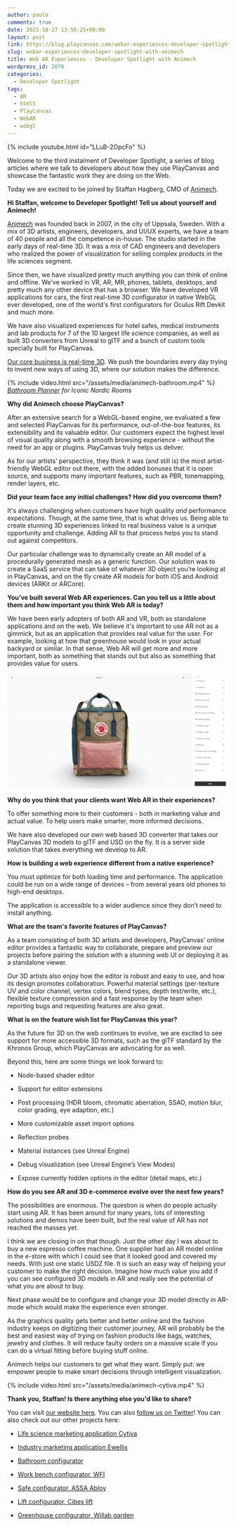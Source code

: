 ```yaml
---
author: paulo
comments: true
date: 2022-10-27 13:56:25+00:00
layout: post
link: https://blog.playcanvas.com/webar-experiences-developer-spotlight-with-animech/
slug: webar-experiences-developer-spotlight-with-animech
title: Web AR Experiences - Developer Spotlight with Animech
wordpress_id: 2878
categories:
  - Developer Spotlight
tags:
  - AR
  - html5
  - PlayCanvas
  - WebAR
  - webgl
---
```


{% include youtube.html id="LLuB-2OpcFo" %}

Welcome to the third instalment of Developer Spotlight, a series of blog articles where we talk to developers about how they use PlayCanvas and showcase the fantastic work they are doing on the Web.

Today we are excited to be joined by Staffan Hagberg, CMO of [Animech](https://animech.com/en/).

**Hi Staffan, welcome to Developer Spotlight! Tell us about yourself and Animech!**

[Animech](https://www.animech.com/en/) was founded back in 2007, in the city of Uppsala, Sweden. With a mix of 3D artists, engineers, developers, and UI/UX experts, we have a team of 40 people and all the competence in-house. The studio started in the early days of real-time 3D. It was a mix of CAD engineers and developers who realized the power of visualization for selling complex products in the life sciences segment.

Since then, we have visualized pretty much anything you can think of online and offline. We’ve worked in VR, AR, MR, phones, tablets, desktops, and pretty much any other device that has a browser. We have developed VR applications for cars, the first real-time 3D configurator in native WebGL ever developed, one of the world's first configurators for Oculus Rift Devkit and much more.

We have also visualized experiences for hotel safes, medical instruments and lab products for 7 of the 10 largest life science companies, as well as built 3D converters from Unreal to glTF and a bunch of custom tools specially built for PlayCanvas.

[Our core business is real-time 3D](https://www.animech.com/en/articles/3d-rendering-in-realtime). We push the boundaries every day trying to invent new ways of using 3D, where our solution makes the difference.

{% include video.html src="/assets/media/animech-bathroom.mp4" %}
_[Bathroom Planner](https://www.inr.se/planera-badrum/planera-badrum-verktyg-3d/) for Iconic Nordic Rooms_

**Why did Animech choose PlayCanvas?**

After an extensive search for a WebGL-based engine, we evaluated a few and selected PlayCanvas for its performance, out-of-the-box features, its extensibility and its valuable editor. Our customers expect the highest level of visual quality along with a smooth browsing experience - without the need for an app or plugins. PlayCanvas truly helps us deliver.

As for our artists’ perspective, they think it was (and still is) the most artist-friendly WebGL editor out there, with the added bonuses that it is open source, and supports many important features, such as PBR, tonemapping, render layers, etc.

**Did your team face any initial challenges? How did you overcome them?**

It's always challenging when customers have high quality _and_ performance expectations. Though, at the same time, that is what drives us. Being able to create stunning 3D experiences linked to real business value is a unique opportunity and challenge. Adding AR to that process helps you to stand out against competitors.

Our particular challenge was to dynamically create an AR model of a procedurally generated mesh as a generic function. Our solution was to create a SaaS service that can take of whatever 3D object you’re looking at in PlayCanvas, and on the fly create AR models for both iOS and Android devices (ARKit or ARCore).

**You’ve built several Web AR experiences. Can you tell us a little about them and how important you think Web AR is today?**

We have been early adopters of both AR and VR, both as standalone applications and on the web. We believe it's important to use AR not as a gimmick, but as an application that provides real value for the user. For example, looking at how that greenhouse would look in your actual backyard or similar. In that sense, Web AR will get more and more important, both as something that stands out but also as something that provides value for users.

[![](/assets/media/developer-spotlight-animech-fjallraven.jpg)](/assets/media/developer-spotlight-animech-fjallraven.jpg)

**Why do you think that your clients want Web AR in their experiences?**

To offer something more to their customers - both in marketing value and actual value. To help users make smarter, more informed decisions.

We have also developed our own web based 3D converter that takes our PlayCanvas 3D models to glTF and USD on the fly. It is a server side solution that takes everything we develop to AR.

**How is building a web experience different from a native experience?**

You must optimize for both loading time and performance. The application could be run on a wide range of devices – from several years old phones to high-end desktops.

The application is accessible to a wider audience since they don’t need to install anything.

**What are the team's favorite features of PlayCanvas?**

As a team consisting of both 3D artists and developers, PlayCanvas’ online editor provides a fantastic way to collaborate, prepare and preview our projects before pairing the solution with a stunning web UI or deploying it as a standalone viewer.

Our 3D artists also enjoy how the editor is robust and easy to use, and how its design promotes collaboration. Powerful material settings (per-texture UV and color channel, vertex colors, blend types, depth test/write, etc.), flexible texture compression and a fast response by the team when reporting bugs and requesting features are also great.

**What is on the feature wish list for PlayCanvas this year?**

As the future for 3D on the web continues to evolve, we are excited to see support for more accessible 3D formats, such as the glTF standard by the Khronos Group, which PlayCanvas are advocating for as well.

Beyond this, here are some things we look forward to:

- Node-based shader editor

- Support for editor extensions

- Post processing (HDR bloom, chromatic aberration, SSAO, motion blur, color grading, eye adaption, etc.)

- More customizable asset import options

- Reflection probes

- Material instances (see Unreal Engine)

- Debug visualization (see Unreal Engine’s View Modes)

- Expose currently hidden options in the editor (detail maps, etc.)

**How do you see AR and 3D e-commerce evolve over the next few years?**

The possibilities are enormous. The question is when do people actually start using AR. It has been around for many years, lots of interesting solutions and demos have been built, but the real value of AR has not reached the masses yet.

I think we are closing in on that though. Just the other day I was about to buy a new espresso coffee machine. One supplier had an AR model online in the e-store with which I could see that it looked good and covered my needs. With just one static USDZ file. It is such an easy way of helping your customer to make the right decision. Imagine how much value you add if you can see configured 3D models in AR and really see the potential of what you are about to buy.

Next phase would be to configure and change your 3D model directly in AR-mode which would make the experience even stronger.

As the graphics quality gets better and better online and the fashion industry keeps on digitizing their customer journey, AR will probably be the best and easiest way of trying on fashion products like bags, watches, jewelry and clothes. It will reduce faulty orders on a massive scale if you can do a virtual fitting before buying stuff online.

Animech helps our customers to get what they want. Simply put: we empower people to make smart decisions through intelligent visualization.

{% include video.html src="/assets/media/animech-cytiva.mp4" %}

**Thank you, Staffan! Is there anything else you'd like to share?**

You can visit [our website here](https://www.animech.com/). You can also [follow us on Twitter](https://twitter.com/AnimechT)! You can also check out our other projects here:

- [Life science marketing application Cytiva](https://www.cytivalifesciences.com/apps/aktapilot600/index.html)

- [Industry marketing application Ewellix](https://virtual-showroom.ewellix.com/)

- [Bathroom configurator](https://www.inr.se/planera-badrum/planera-badrum-verktyg-3d/)

- [Work bench configurator, WFI](//configurator.wfi.se/)

- [Safe configurator, ASSA Abloy](http://assa.aniconfigurator.com/)

- [Lift configurator, Cibes lift](https://www.cibeslift.com/se/lift-configurator/)

- [Greenhouse configurator, Willab garden](https://vaxthusguiden.willabgarden.se/)
